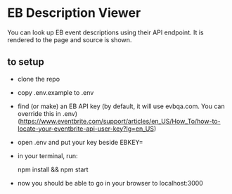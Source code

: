# EB Description Viewer

You can look up EB event descriptions using their API endpoint. It is rendered to the page and source is shown.

## to setup

- clone the repo
- copy .env.example to .env
- find (or make) an EB API key (by default, it will use evbqa.com. You can override this in .env) (https://www.eventbrite.com/support/articles/en_US/How_To/how-to-locate-your-eventbrite-api-user-key?lg=en_US)
- open .env and put your key beside EBKEY=
- in your terminal, run:

    npm install && npm start

- now you should be able to go in your browser to localhost:3000
